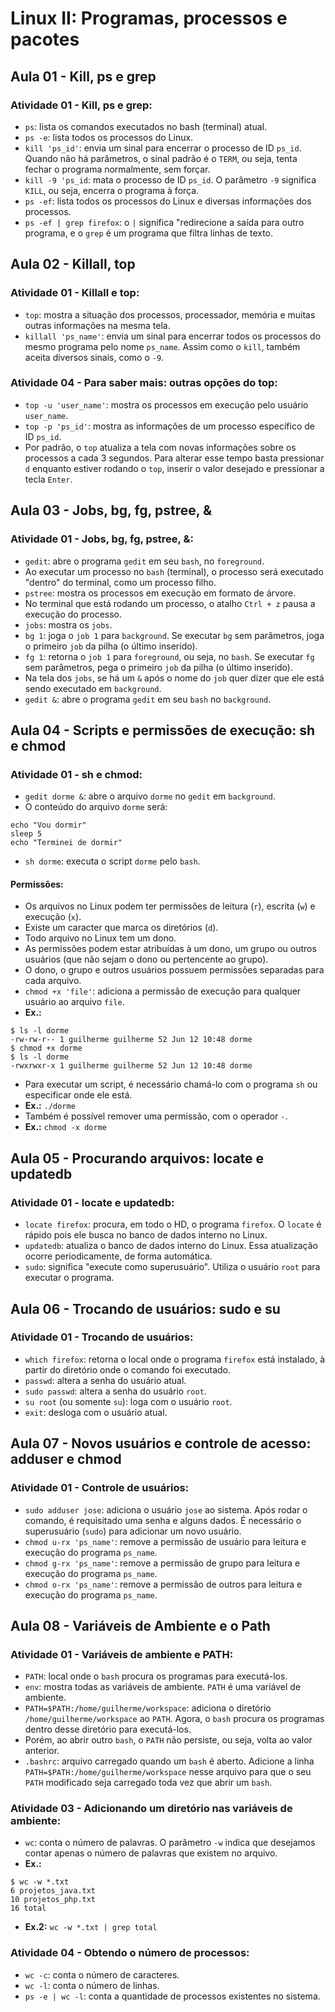 # Linux II: Programas, processos e pacotes

## Aula 01 - Kill, ps e grep

### Atividade 01 - Kill, ps e grep:

- `ps`: lista os comandos executados no bash (terminal) atual.
- `ps -e`: lista todos os processos do Linux.
- `kill 'ps_id'`: envia um sinal para encerrar o processo de ID `ps_id`. Quando não há parâmetros, o sinal padrão é o `TERM`, ou seja, tenta fechar o programa normalmente, sem forçar.
- `kill -9 'ps_id`: mata o processo de ID `ps_id`. O parâmetro `-9` significa `KILL`, ou seja, encerra o programa à força.
- `ps -ef`: lista todos os processos do Linux e diversas informações dos processos.
- `ps -ef | grep firefox`: o `|` significa "redirecione a saída para outro programa, e o `grep` é um programa que filtra linhas de texto.

## Aula 02 - Killall, top

### Atividade 01 - Killall e top:

- `top`: mostra a situação dos processos, processador, memória e muitas outras informações na mesma tela.
- `killall 'ps_name'`: envia um sinal para encerrar todos os processos do mesmo programa pelo nome `ps_name`. Assim como o `kill`, também aceita diversos sinais, como o `-9`.

### Atividade 04 - Para saber mais: outras opções do top:

- `top -u 'user_name'`: mostra os processos em execução pelo usuário `user_name`.
- `top -p 'ps_id'`: mostra as informações de um processo específico de ID `ps_id`.
- Por padrão, o `top` atualiza a tela com novas informações sobre os processos a cada 3 segundos. Para alterar esse tempo basta pressionar `d` enquanto estiver rodando o `top`, inserir o valor desejado e pressionar a tecla `Enter`.

## Aula 03 - Jobs, bg, fg, pstree, &

### Atividade 01 - Jobs, bg, fg, pstree, &:

- `gedit`: abre o programa `gedit` em seu `bash`, no `foreground`.
- Ao executar um processo no `bash` (terminal), o processo será executado "dentro" do terminal, como um processo filho.
- `pstree`: mostra os processos em execução em formato de árvore.
- No terminal que está rodando um processo, o atalho `Ctrl + z` pausa a execução do processo.
- `jobs`: mostra os `jobs`.
- `bg 1`: joga o `job 1` para `background`. Se executar `bg` sem parâmetros, joga o primeiro `job` da pilha (o último inserido).
- `fg 1`: retorna o `job 1` para `foreground`, ou seja, no `bash`. Se executar `fg` sem parâmetros, pega o primeiro `job` da pilha (o último inserido).
- Na tela dos `jobs`, se há um `&` após o nome do `job` quer dizer que ele está sendo executado em `background`.
- `gedit &`: abre o programa `gedit` em seu `bash` no `background`.

## Aula 04 - Scripts e permissões de execução: sh e chmod

### Atividade 01 - sh e chmod:

- `gedit dorme &`: abre o arquivo `dorme` no `gedit` em `background`.
- O conteúdo do arquivo `dorme` será:
```
echo "Vou dormir"
sleep 5
echo "Terminei de dormir"
```
- `sh dorme`: executa o script `dorme` pelo `bash`.

#### Permissões:

- Os arquivos no Linux podem ter permissões de leitura (`r`), escrita (`w`) e execução (`x`).
- Existe um caracter que marca os diretórios (`d`).
- Todo arquivo no Linux tem um dono.
- As permissões podem estar atribuídas à um dono, um grupo ou outros usuários (que não sejam o dono ou pertencente ao grupo).
- O dono, o grupo e outros usuários possuem permissões separadas para cada arquivo.
- `chmod +x 'file'`: adiciona a permissão de execução para qualquer usuário ao arquivo `file`.
- **Ex.:**
```
$ ls -l dorme
-rw-rw-r-- 1 guilherme guilherme 52 Jun 12 10:48 dorme
$ chmod +x dorme
$ ls -l dorme
-rwxrwxr-x 1 guilherme guilherme 52 Jun 12 10:48 dorme
```
- Para executar um script, é necessário chamá-lo com o programa `sh` ou especificar onde ele está.
- **Ex.:** `./dorme`
- Também é possível remover uma permissão, com o operador `-`.
- **Ex.:** `chmod -x dorme`

## Aula 05 - Procurando arquivos: locate e updatedb

### Atividade 01 - locate e updatedb:

- `locate firefox`: procura, em todo o HD, o programa `firefox`. O `locate` é rápido pois ele busca no banco de dados interno no Linux.
- `updatedb`: atualiza o banco de dados interno do Linux. Essa atualização ocorre periodicamente, de forma automática.
- `sudo`: significa "execute como superusuário". Utiliza o usuário `root` para executar o programa.

## Aula 06 - Trocando de usuários: sudo e su

### Atividade 01 - Trocando de usuários:

- `which firefox`: retorna o local onde o programa `firefox` está instalado, à partir do diretório onde o comando foi executado.
- `passwd`: altera a senha do usuário atual.
- `sudo passwd`: altera a senha do usuário `root`.
- `su root` (ou somente `su`): loga com o usuário `root`.
- `exit`: desloga com o usuário atual.

## Aula 07 - Novos usuários e controle de acesso: adduser e chmod

### Atividade 01 - Controle de usuários:

- `sudo adduser jose`: adiciona o usuário `jose` ao sistema. Após rodar o comando, é requisitado uma senha e alguns dados. É necessário o superusuário (`sudo`) para adicionar um novo usuário.
- `chmod u-rx 'ps_name'`: remove a permissão de usuário para leitura e execução do programa `ps_name`.
- `chmod g-rx 'ps_name'`: remove a permissão de grupo para leitura e execução do programa `ps_name`.
- `chmod o-rx 'ps_name'`: remove a permissão de outros para leitura e execução do programa `ps_name`.

## Aula 08 - Variáveis de Ambiente e o Path

### Atividade 01 - Variáveis de ambiente e PATH:

- `PATH`: local onde o `bash` procura os programas para executá-los.
- `env`: mostra todas as variáveis de ambiente. `PATH` é uma variável de ambiente.
- `PATH=$PATH:/home/guilherme/workspace`: adiciona o diretório `/home/guilherme/workspace` ao `PATH`. Agora, o `bash` procura os programas dentro desse diretório para executá-los.
- Porém, ao abrir outro `bash`, o `PATH` não persiste, ou seja, volta ao valor anterior.
- `.bashrc`: arquivo carregado quando um `bash` é aberto. Adicione a linha `PATH=$PATH:/home/guilherme/workspace` nesse arquivo para que o seu `PATH` modificado seja carregado toda vez que abrir um `bash`.

### Atividade 03 - Adicionando um diretório nas variáveis de ambiente:

- `wc`: conta o número de palavras. O parâmetro `-w` indica que desejamos contar apenas o número de palavras que existem no arquivo.
- **Ex.:**
```
$ wc -w *.txt
6 projetos_java.txt
10 projetos_php.txt
16 total
```
- **Ex.2:** `wc -w *.txt | grep total`

### Atividade 04 - Obtendo o número de processos:

- `wc -c`: conta o número de caracteres.
- `wc -l`: conta o número de linhas.
- `ps -e | wc -l`: conta a quantidade de processos existentes no sistema.
